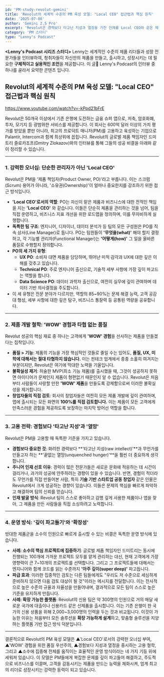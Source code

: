 ```yaml
---
id: 'PM-study-revolut-gemini'
title: 'Revolut의 세계적 수준의 PM 육성 모델: "Local CEO" 접근법과 핵심 원칙'
date: '2025-07-08'
author: 'Gemini 2.5 Pro'
excerpt: 'Revolut은 경력보다 타고난 지성과 열정을 가진 인재를 Local CEO와 같은 제품 책임자로 임명해 막강한 오너십을 부여합니다. 이들은 기능 축소를 감수하더라도 WOW를 주는 압도적 품질의 제품을 만드는 것을 최우선으로 하며, 창업자의 직접 검토를 통해 높은 기준을 유지합니다.'
category: 'PM 스터디'
type: "Lenny's Podcast"
---
```


 **<Lenny's Podcast 시리즈 스터디>** Lenny는 세계적인 수준의 제품 리더들과 성장 전문가들을 인터뷰하여, 청취자들이 자신만의 제품을 만들고, 출시하고, 성장시키는 데 필요한 **구체적이고 실용적인 조언**을 제공합니다. 이 글 Lenny's Podcast의 인터뷰 중 하나를 골라서 요약한 콘텐츠 입니다.

## Revolut의 세계적 수준의 PM 육성 모델: "Local CEO" 접근법과 핵심 원칙


https://www.youtube.com/watch?v=-kPpd21bFrE

Revolut은 50개국 이상에서 기존 은행에 도전하는 금융 슈퍼 앱으로, 저축, 암호화폐, 투자, 모기지 등 광범위한 서비스를 제공합니다. 이 회사는 600억 달러 이상의 가치 평가를 받았을 뿐만 아니라, 최고의 프로덕트 매니저(PM)를 고용하고 육성하는 기업으로 Palantir, Intercom과 함께 최상위에 꼽힙니다. Revolut의 글로벌 제품 책임자인 드미트리 즐로카조프(Dmitry Zlokazov)와의 인터뷰를 통해 그들의 성공 비결을 아래와 같이 정리할 수 있습니다.

***

### 1. 강력한 오너십: 단순한 관리자가 아닌 'Local CEO'

Revolut은 PM을 '제품 책임자(Product Owner, PO)'라고 부릅니다. 이는 스크럼(Scrum) 용어가 아니라, '소유권(Ownership)'이 얼마나 중요한지를 강조하기 위한 접근 방식입니다.

* **'Local CEO'로서의 역할**: PO는 자신이 맡은 제품과 비즈니스에 대한 전적인 책임을 지는 **'Local CEO'** 와 같습니다. 이들은 단순히 제품을 관리하는 것을 넘어, 팀을 직접 운영하고, 비즈니스 지표 개선을 위한 로드맵을 정의하며, 이를 무자비하게 실행합니다.
* **독특한 팀 구조**: 엔지니어, 디자이너, 데이터 분석가 등 팀의 모든 구성원은 PO를 직속 상사(Line Manager)로 둡니다. PO는 팀원들이 **'무엇을(what)'** 해야 할지 결정하고, 각 기능별 관리자(Functional Manager)는 **'어떻게(how)'** 그 일을 올바른 품질로 수행할지 정의합니다.
* **PO의 세 가지 유형**:
    * **UX PO**: 소비자 대면 제품을 담당하며, 뛰어난 미적 감각과 UX에 대한 깊은 이해를 갖추고 있습니다.
    * **Technical PO**: 주로 엔지니어 출신으로, 기술적 세부 사항에 가장 깊이 파고드는 역할을 합니다.
    * **Data Science PO**: 데이터 과학자 출신으로, 여전히 실무에 깊이 관여하며 데이터 기반 의사결정을 주도합니다.
* 이 세 유형은 전문 분야가 다르지만, 역할의 85~90%는 문제 해결 능력, 고객 공감대 형성, 세부 사항에 대한 깊은 탐구, 비즈니스 통찰력 등 공통된 역량을 공유합니다.

***

### 2. 제품 개발 철학: 'WOW' 경험과 타협 없는 품질

Revolut 성공의 핵심 재료 중 하나는 고객에게 **'WOW' 경험**을 선사하는 제품을 만들겠다는 집착입니다.

* **품질 > 기능**: 제품의 기능을 가장 핵심적인 것들로 줄일 수는 있어도, **품질, UX, 미학에 대해서는 절대 타협하지 않습니다.** 이는 핀테크 업계에서 종종 소홀히 여겨지는 부분이지만, Revolut은 여기에 막대한 노력을 기울입니다.
* **불확실성 제거**: 허술한 MVP(최소 기능 제품)를 출시했을 때, 그것이 성공하지 못하면 아이디어가 문제인지 제품이 형편없기 때문인지 알 수 없습니다. Revolut은 처음부터 사람들이 사랑할 만한 **'WOW' 제품**을 만들도록 강제함으로써 이러한 불확실성을 제거합니다.
* **창업자들의 직접 검토**: 회사의 창업자들은 여전히 모든 제품 개발에 깊이 관여하며, 앱에 출시되는 모든 화면의 **100%를 직접 검토합니다.** 이는 제품이 모든 고객에게 만족스러운 경험을 제공하도록 보장하는 마지막 방어선 역할을 합니다.

***

### 3. 고용 전략: 경험보다 '타고난 지성'과 '열망'

Revolut은 PM을 고용할 때 독특한 기준을 가지고 있습니다.

* **경험보다 중요한 것**: 화려한 경력보다 **'타고난 지성(raw intellect)'**과 무언가를 만들고자 하는 **'끝없는 열망(unquenched hunger)'**을 훨씬 더 중요하게 생각합니다.
* **주니어 인재 선호 이유**: 경력이 많은 전문가들은 새로운 문화에 적응하는 데 시간이 걸리거나, 과거의 성공에 안주하려는 경향이 있을 수 있습니다. 반면, 경험이 적더라도 무언가를 직접 만들어본 사람, 특히 **기술 기반 스타트업 공동 창업자** 같은 인물은 Revolut에서 크게 성공하는 경향이 있습니다. 이들은 문제의 핵심을 빠르게 파악하고 해결하며 팀의 신뢰를 얻습니다.
* **인재 발굴 방식**: Revolut 팀이 스스로 좋아하고 감명 깊게 사용한 제품이나 앱을 찾아, 그 제품을 만든 사람들을 직접 소싱하려고 노력합니다.

***

### 4. 운영 방식: '깊이 파고들기'와 '확장성'

방대한 제품군을 소수의 인원으로 빠르게 출시할 수 있는 비결은 독특한 운영 방식에 있습니다.

* **사례: 소수의 핵심 프로젝트에 집중하기**: 글로벌 제품 책임자인 드미트리는 동시에 진행되는 100개에 가까운 프로젝트 모두를 얕게 관리하는 대신, 현재 고객에게 가장 영향력이 큰 7~10개의 프로젝트를 선택합니다. 그리고 그 프로젝트들에 대해서는 엔지니어와 함께 코드를 읽는 수준까지 **'아주 깊이(super deep)'** 파고듭니다.
* **파급 효과**: 이러한 집중적인 검토는 다른 팀들에게도 "우리도 저 수준으로 세심하게 준비하지 않으면 다음 검토 대상이 될 것"이라는 메시지를 전달합니다. 이는 전사적으로 높은 수준의 규율과 자율성을 만들어내며, 결과적으로 모든 팀이 스스로 높은 기준을 유지하게 만듭니다.
* **사례: 확장 가능한 플랫폼**: Revolut의 신용 팀은 약 300명의 인원으로 거의 매달 새로운 국가에 대출이나 신용카드 같은 신제품을 출시합니다. 이는 기존 은행이 한 국가의 신용 상품을 위해 2,000~3,000명의 인력을 두는 것과 비교됩니다. 이것이 가능한 이유는 처음부터 모든 솔루션을 **확장 가능하게 설계**하고, 맞춤형 솔루션을 지양하는 플랫폼 기반 접근 방식 덕분입니다.

***

결론적으로 Revolut의 PM 육성 모델은 ▲'Local CEO'로서의 강력한 오너십 부여, ▲'WOW' 경험을 위한 품질 우선주의, ▲경험보다 지성과 열정을 중시하는 고용 철학, 그리고 ▲소수에 집중해 전체를 움직이는 효율적인 운영 방식이라는 네 가지 기둥 위에 세워져 있습니다. 이 모델은 PM들에게 복잡한 문제를 깊이 파고들어 해결하고, 주도적으로 비즈니스를 이끌며, 고객을 감동시키는 제품을 만드는 능력을 체화시켜, 업계 최고의 리더로 성장시키는 강력한 동력이 되고 있습니다.